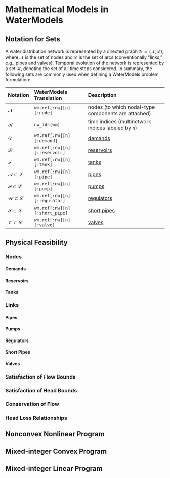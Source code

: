 # Mathematical Models in WaterModels

## Notation for Sets
A water distribution network is represented by a directed graph $\mathcal{G} := (\mathcal{N}, \mathcal{L})$, where $\mathcal{N}$ is the set of nodes and $\mathcal{L}$ is the set of arcs (conventionally "links," e.g., [pipes](http://wateranalytics.org/EPANET/_pipes_page.html) and [valves](http://wateranalytics.org/EPANET/_valves_page.html)).
Temporal evolution of the network is represented by a set $\mathcal{K}$, denoting the set of all time steps considered.
In summary, the following sets are commonly used when defining a WaterModels problem formulation:

| Notation                                         | WaterModels Translation           | Description                                                                  |
| :--------------------------------------          | :-----------------------------    | :-------------------------                                                   |
| $\mathcal{N}$                                    | `wm.ref[:nw][n][:node]`           | nodes (to which nodal-type components are attached)                          |
| $\mathcal{K}$                                    | `nw_ids(wm)`                      | time indices (multinetwork indices labeled by `n`)                           |
| $\mathcal{D}$                                    | `wm.ref[:nw][n][:demand]`         | [demands](http://wateranalytics.org/EPANET/_juncs_page.html)               |
| $\mathcal{R}$                                    | `wm.ref[:nw][n][:reservoir]`      | [reservoirs](http://wateranalytics.org/EPANET/_resv_page.html)               |
| $\mathcal{T}$                                    | `wm.ref[:nw][n][:tank]`           | [tanks](http://wateranalytics.org/EPANET/_tanks_page.html)                   |
| $\mathcal{A} \subset \mathcal{L}$                | `wm.ref[:nw][n][:pipe]`           | [pipes](http://wateranalytics.org/EPANET/_pipes_page.html)                   |
| $\mathcal{P} \subset \mathcal{L}$                | `wm.ref[:nw][n][:pump]`           | [pumps](http://wateranalytics.org/EPANET/_pumps_page.html)                   |
| $\mathcal{W} \subset \mathcal{L}$                | `wm.ref[:nw][n][:regulator]`      | [regulators](http://wateranalytics.org/EPANET/_valves_page.html)                   |
| $\mathcal{S} \subset \mathcal{L}$                | `wm.ref[:nw][n][:short_pipe]`     | [short pipes](http://wateranalytics.org/EPANET/_pipes_page.html)                   |
| $\mathcal{V} \subset \mathcal{L}$                | `wm.ref[:nw][n][:valve]`          | [valves](http://wateranalytics.org/EPANET/_pipes_page.html) |

## Physical Feasibility
### Nodes

#### Demands

#### Reservoirs

#### Tanks

### Links

#### Pipes

#### Pumps

#### Regulators

#### Short Pipes

#### Valves

### Satisfaction of Flow Bounds

### Satisfaction of Head Bounds

### Conservation of Flow

### Head Loss Relationships

## Nonconvex Nonlinear Program

## Mixed-integer Convex Program

## Mixed-integer Linear Program

